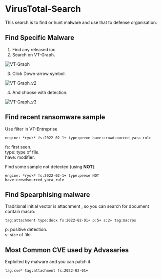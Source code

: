 # VirusTotal-Search
This search is to find or hunt malware and use that to defense organisation.

## Find Specific Malware
1. Find any released ioc.
2. Search on VT-Graph.

![VT-Graph](https://user-images.githubusercontent.com/19946447/153810991-3f903554-7a7a-46f7-bc58-d6b11a5933a9.PNG)

3. Click Down-arrow symbol.

![VT-Graph_v2](https://user-images.githubusercontent.com/19946447/153811508-7f95b600-9f0d-404c-8a9e-68a4091842c4.PNG)

4. And choose with detection.

![VT-Graph_v3](https://user-images.githubusercontent.com/19946447/153811701-fc3b3750-af3c-4176-a0da-1c655905a194.PNG)

## Find recent ransomware sample

Use filter in VT-Entreprise
```
engine: *ryuk* fs:2022-02-1+ type:peexe have:crowdsourced_yara_rule
```

fs: first seen.  
type: type of file.  
have: modifier.  

Find some sample not detected (using **NOT**):
```
engine: *ryuk* fs:2022-02-1+ type:peexe NOT have:crowdsourced_yara_rule
```

## Find Spearphising malware
Traditional initial vector is attachment , so you can search for document contain macro:  
```
tag:attachment type:docx fs:2022-02-01+ p:5+ s:2+ tag:macros
```
p: positive detection.    
s: size of file.  

## Most Common CVE used by Advasaries
Exploited by malware and you can patch it.  
```
tag:cve* tag:attachment fs:2022-02-01+
```

